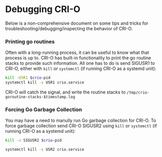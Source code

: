 # Debugging CRI-O

Below is a non-comprehensive document on some tips and tricks for troubleshooting/debugging/inspecting the behavior of CRI-O.

### Printing go routines
Often with a long-running process, it can be useful to know what that process is up to.
CRI-O has built-in functionality to print the go routine stacks to provide such information.
All one has to do is send SIGUSR1 to CRI-O, either with `kill` or `systemctl` (if running CRI-O as a systemd unit):
```bash
kill -USR1 $crio-pid
systemctl kill -s USR1 crio.service
```

CRI-O will catch the signal, and write the routine stacks to `/tmp/crio-goroutine-stacks-$timestamp.log`

### Forcing Go Garbage Collection

You may have a need to manully run Go garbage collection for CRI-O.  To force garbage collection send CRI-O SIGUSR2 using `kill` or `systemctl` (if running CRI-O as a systemd unit):

```bash
kill -s SIGUSR2 $crio-pid

systemctl kill -s USR2 crio.service
```
